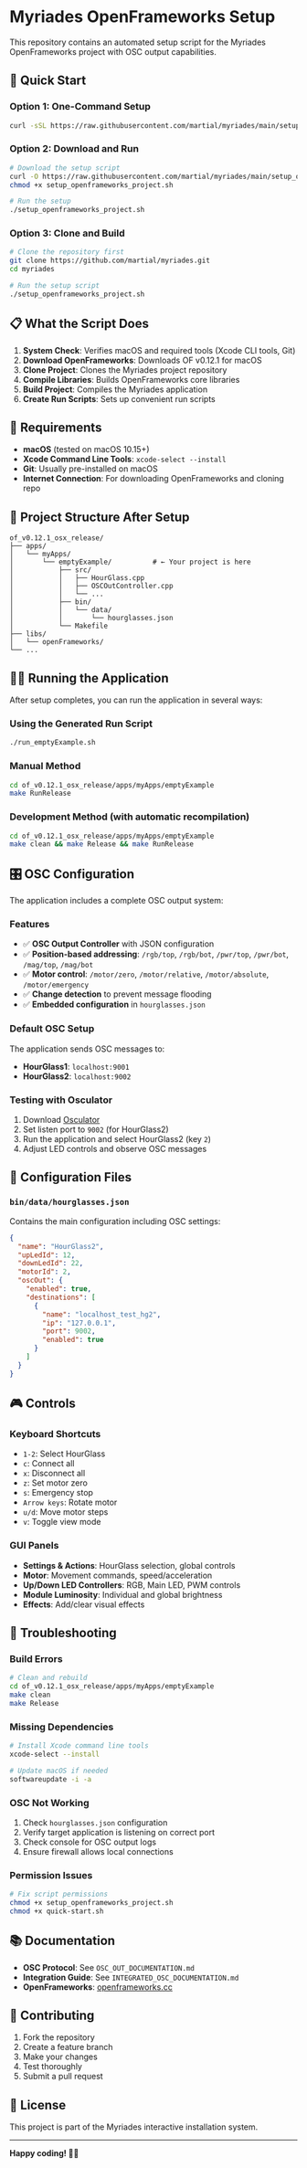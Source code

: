 # Myriades OpenFrameworks Setup

This repository contains an automated setup script for the Myriades OpenFrameworks project with OSC output capabilities.

## 🚀 Quick Start

### Option 1: One-Command Setup

```bash
curl -sSL https://raw.githubusercontent.com/martial/myriades/main/setup_openframeworks_project.sh | bash
```

### Option 2: Download and Run

```bash
# Download the setup script
curl -O https://raw.githubusercontent.com/martial/myriades/main/setup_openframeworks_project.sh
chmod +x setup_openframeworks_project.sh

# Run the setup
./setup_openframeworks_project.sh
```

### Option 3: Clone and Build

```bash
# Clone the repository first
git clone https://github.com/martial/myriades.git
cd myriades

# Run the setup script
./setup_openframeworks_project.sh
```

## 📋 What the Script Does

1. **System Check**: Verifies macOS and required tools (Xcode CLI tools, Git)
2. **Download OpenFrameworks**: Downloads OF v0.12.1 for macOS
3. **Clone Project**: Clones the Myriades project repository
4. **Compile Libraries**: Builds OpenFrameworks core libraries
5. **Build Project**: Compiles the Myriades application
6. **Create Run Scripts**: Sets up convenient run scripts

## 🎯 Requirements

- **macOS** (tested on macOS 10.15+)
- **Xcode Command Line Tools**: `xcode-select --install`
- **Git**: Usually pre-installed on macOS
- **Internet Connection**: For downloading OpenFrameworks and cloning repo

## 📁 Project Structure After Setup

```
of_v0.12.1_osx_release/
├── apps/
│   └── myApps/
│       └── emptyExample/          # ← Your project is here
│           ├── src/
│           │   ├── HourGlass.cpp
│           │   ├── OSCOutController.cpp
│           │   └── ...
│           ├── bin/
│           │   └── data/
│           │       └── hourglasses.json
│           └── Makefile
├── libs/
│   └── openFrameworks/
└── ...
```

## 🏃‍♂️ Running the Application

After setup completes, you can run the application in several ways:

### Using the Generated Run Script
```bash
./run_emptyExample.sh
```

### Manual Method
```bash
cd of_v0.12.1_osx_release/apps/myApps/emptyExample
make RunRelease
```

### Development Method (with automatic recompilation)
```bash
cd of_v0.12.1_osx_release/apps/myApps/emptyExample
make clean && make Release && make RunRelease
```

## 🎛️ OSC Configuration

The application includes a complete OSC output system:

### Features
- ✅ **OSC Output Controller** with JSON configuration
- ✅ **Position-based addressing**: `/rgb/top`, `/rgb/bot`, `/pwr/top`, `/pwr/bot`, `/mag/top`, `/mag/bot`
- ✅ **Motor control**: `/motor/zero`, `/motor/relative`, `/motor/absolute`, `/motor/emergency`
- ✅ **Change detection** to prevent message flooding
- ✅ **Embedded configuration** in `hourglasses.json`

### Default OSC Setup
The application sends OSC messages to:
- **HourGlass1**: `localhost:9001`
- **HourGlass2**: `localhost:9002`

### Testing with Osculator
1. Download [Osculator](https://osculator.net/)
2. Set listen port to `9002` (for HourGlass2)
3. Run the application and select HourGlass2 (key `2`)
4. Adjust LED controls and observe OSC messages

## 🔧 Configuration Files

### `bin/data/hourglasses.json`
Contains the main configuration including OSC settings:

```json
{
  "name": "HourGlass2",
  "upLedId": 12,
  "downLedId": 22,
  "motorId": 2,
  "oscOut": {
    "enabled": true,
    "destinations": [
      {
        "name": "localhost_test_hg2",
        "ip": "127.0.0.1",
        "port": 9002,
        "enabled": true
      }
    ]
  }
}
```

## 🎮 Controls

### Keyboard Shortcuts
- `1-2`: Select HourGlass
- `c`: Connect all
- `x`: Disconnect all
- `z`: Set motor zero
- `s`: Emergency stop
- `Arrow keys`: Rotate motor
- `u/d`: Move motor steps
- `v`: Toggle view mode

### GUI Panels
- **Settings & Actions**: HourGlass selection, global controls
- **Motor**: Movement commands, speed/acceleration
- **Up/Down LED Controllers**: RGB, Main LED, PWM controls
- **Module Luminosity**: Individual and global brightness
- **Effects**: Add/clear visual effects

## 🚨 Troubleshooting

### Build Errors
```bash
# Clean and rebuild
cd of_v0.12.1_osx_release/apps/myApps/emptyExample
make clean
make Release
```

### Missing Dependencies
```bash
# Install Xcode command line tools
xcode-select --install

# Update macOS if needed
softwareupdate -i -a
```

### OSC Not Working
1. Check `hourglasses.json` configuration
2. Verify target application is listening on correct port
3. Check console for OSC output logs
4. Ensure firewall allows local connections

### Permission Issues
```bash
# Fix script permissions
chmod +x setup_openframeworks_project.sh
chmod +x quick-start.sh
```

## 📚 Documentation

- **OSC Protocol**: See `OSC_OUT_DOCUMENTATION.md`
- **Integration Guide**: See `INTEGRATED_OSC_DOCUMENTATION.md`
- **OpenFrameworks**: [openframeworks.cc](https://openframeworks.cc/)

## 🤝 Contributing

1. Fork the repository
2. Create a feature branch
3. Make your changes
4. Test thoroughly
5. Submit a pull request

## 📄 License

This project is part of the Myriades interactive installation system.

---

**Happy coding! 🎨✨**
